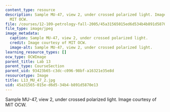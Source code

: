 ```yaml
---
content_type: resource
description: Sample MU-47, view 2, under crossed polarized light. Image courtesy of
  MIT OCW.
file: /courses/12-109-petrology-fall-2005/45a31565015ed6d534b4b891d5870e13_L13_MU_47_2.jpg
file_type: image/jpeg
image_metadata:
  caption: Sample MU-47, view 2, under crossed polarized light.
  credit: Image courtesy of MIT OCW.
  image-alt: Sample MU-47, view 2, under crossed polarized light.
learning_resource_types: []
ocw_type: OCWImage
parent_title: Lab 13
parent_type: CourseSection
parent_uid: 93423b65-c3dc-c096-98bf-a16321e35e8d
resourcetype: Image
title: L13_MU_47_2.jpg
uid: 45a31565-015e-d6d5-34b4-b891d5870e13
---
```

Sample MU-47, view 2, under crossed polarized light. Image courtesy of MIT OCW.

